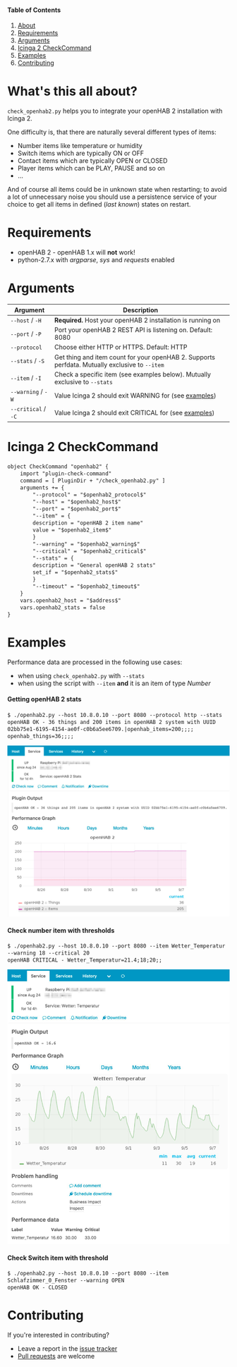 #### Table of Contents

1. [About](#whats-this-all-about)
2. [Requirements](#requirements)
3. [Arguments](#arguments)
4. [Icinga 2 CheckCommand](#icinga-2-checkcommand)
4. [Examples](#examples)
5. [Contributing](#contributing)

# What's this all about?
`check_openhab2.py` helps you to integrate your openHAB 2 installation with Icinga 2.

One difficulty is, that there are naturally several different types of items:
* Number items like temperature or humidity
* Switch items which are typically ON or OFF
* Contact items which are typically OPEN or CLOSED
* Player items which can be PLAY, PAUSE and so on
* ...

And of course all items could be in unknown state when restarting; to avoid a lot of unnecessary noise you should use a persistence service of your choice to get all items in defined (*last known*) states on restart.

# Requirements
* openHAB 2 - openHAB 1.x will **not** work!
* python-2.7.x with *argparse*, *sys* and *requests* enabled

# Arguments
| Argument            | Description
| --------------------|----------------------------------------------------------------------
| `--host` / `-H`     | **Required.** Host your openHAB 2 installation is running on
| `--port` / `-P`     | Port your openHAB 2 REST API is listening on. Default: 8080
| `--protocol`        | Choose either HTTP or HTTPS. Default: HTTP
| `--stats` / `-S`    | Get thing and item count for your openHAB 2. Supports perfdata. Mutually exclusive to `--item`
| `--item` / `-I`     | Check a specific item (see examples below). Mutually exclusive to `--stats`
| `--warning` / `-W`  | Value Icinga 2 should exit WARNING for (see [examples](#examples))
| `--critical` / `-C` | Value Icinga 2 should exit CRITICAL for (see [examples](#examples))

# Icinga 2 CheckCommand
```
object CheckCommand "openhab2" {
    import "plugin-check-command"
    command = [ PluginDir + "/check_openhab2.py" ]
    arguments += {
        "--protocol" = "$openhab2_protocol$"
        "--host" = "$openhab2_host$"
        "--port" = "$openhab2_port$"
        "--item" = {
		description = "openHAB 2 item name"
		value = "$openhab2_item$"
		}
        "--warning" = "$openhab2_warning$"
        "--critical" = "$openhab2_critical$"
        "--stats" = {
		description = "General openHAB 2 stats"
		set_if = "$openhab2_stats$"
		}
        "--timeout" = "$openhab2_timeout$"
    }
    vars.openhab2_host = "$address$"
    vars.openhab2_stats = false
}
```

# Examples
Performance data are processed in the following use cases:
* when using `check_openhab2.py` with `--stats` 
* when using the script with `--item` **and** it is an item of type *Number*

#### Getting openHAB 2 stats
```
$ ./openhab2.py --host 10.8.0.10 --port 8080 --protocol http --stats
openHAB OK - 36 things and 200 items in openHAB 2 system with UUID 02bb75e1-6195-4154-ae0f-c0b6a5ee6709.|openhab_items=200;;;; openhab_things=36;;;;
```

![Screenshot: Stats Check Example](doc/screenshots/icingaweb2_stats_example.jpg)

#### Check number item with thresholds
```
$ ./openhab2.py --host 10.8.0.10 --port 8080 --item Wetter_Temperatur --warning 18 --critical 20
openHAB CRITICAL - Wetter_Temperatur=21.4;18;20;;
```

![Screenshot: Number Item Check Example](doc/screenshots/icingaweb2_number_example.jpg)

#### Check Switch item with threshold
```
$ ./openhab2.py --host 10.8.0.10 --port 8080 --item Schlafzimmer_0_Fenster --warning OPEN
openHAB OK - CLOSED
```

# Contributing
If you're interested in contributing?
* Leave a report in the [issue tracker](https://github.com/sysadmama/icinga2-plugin-openhab2/issues)
* [Pull requests](https://github.com/sysadmama/icinga2-plugin-openhab2/pulls) are welcome
